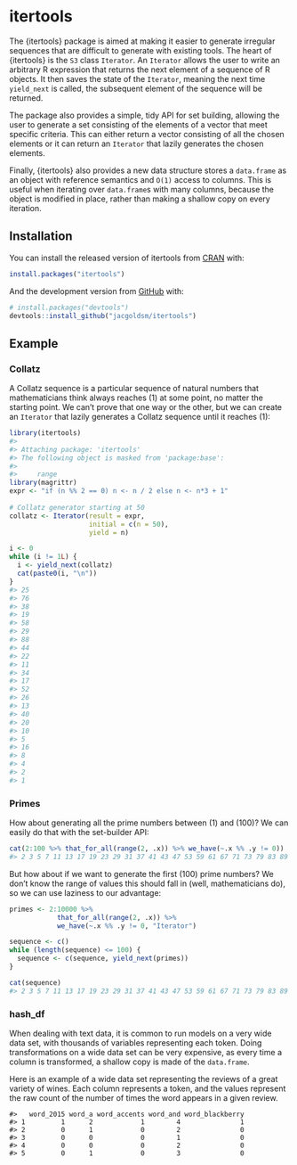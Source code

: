 
<!-- README.md is generated from README.Rmd. Please edit that file -->

# itertools

<!-- badges: start -->

<!-- badges: end -->

The {itertools} package is aimed at making it easier to generate
irregular sequences that are difficult to generate with existing tools.
The heart of {itertools} is the `S3` class `Iterator`. An `Iterator`
allows the user to write an arbitrary R expression that returns the next
element of a sequence of R objects. It then saves the state of the
`Iterator`, meaning the next time `yield_next` is called, the subsequent
element of the sequence will be returned.

The package also provides a simple, tidy API for set building, allowing
the user to generate a set consisting of the elements of a vector that
meet specific criteria. This can either return a vector consisting of
all the chosen elements or it can return an `Iterator` that lazily
generates the chosen elements.

Finally, {itertools} also provides a new data structure stores a
`data.frame` as an object with reference semantics and `O(1)` access to
columns. This is useful when iterating over `data.frame`s with many
columns, because the object is modified in place, rather than making a
shallow copy on every iteration.

## Installation

You can install the released version of itertools from
[CRAN](https://CRAN.R-project.org) with:

``` r
install.packages("itertools")
```

And the development version from [GitHub](https://github.com/) with:

``` r
# install.packages("devtools")
devtools::install_github("jacgoldsm/itertools")
```

## Example

### Collatz

A Collatz sequence is a particular sequence of natural numbers that
mathematicians think always reaches \(1\) at some point, no matter the
starting point. We can’t prove that one way or the other, but we can
create an `Iterator` that lazily generates a Collatz sequence until it
reaches \(1\):

``` r
library(itertools)
#> 
#> Attaching package: 'itertools'
#> The following object is masked from 'package:base':
#> 
#>     range
library(magrittr)
expr <- "if (n %% 2 == 0) n <- n / 2 else n <- n*3 + 1"
  
# Collatz generator starting at 50
collatz <- Iterator(result = expr,
                    initial = c(n = 50),
                    yield = n)

i <- 0
while (i != 1L) {
  i <- yield_next(collatz)
  cat(paste0(i, "\n"))
}
#> 25
#> 76
#> 38
#> 19
#> 58
#> 29
#> 88
#> 44
#> 22
#> 11
#> 34
#> 17
#> 52
#> 26
#> 13
#> 40
#> 20
#> 10
#> 5
#> 16
#> 8
#> 4
#> 2
#> 1
```

### Primes

How about generating all the prime numbers between \(1\) and \(100\)? We
can easily do that with the set-builder API:

``` r
cat(2:100 %>% that_for_all(range(2, .x)) %>% we_have(~.x %% .y != 0))
#> 2 3 5 7 11 13 17 19 23 29 31 37 41 43 47 53 59 61 67 71 73 79 83 89 97
```

But how about if we want to generate the first \(100\) prime numbers? We
don’t know the range of values this should fall in (well, mathematicians
do), so we can use laziness to our advantage:

``` r
primes <- 2:10000 %>%
            that_for_all(range(2, .x)) %>% 
            we_have(~.x %% .y != 0, "Iterator")

sequence <- c()
while (length(sequence) <= 100) {
  sequence <- c(sequence, yield_next(primes))
}

cat(sequence)
#> 2 3 5 7 11 13 17 19 23 29 31 37 41 43 47 53 59 61 67 71 73 79 83 89 97 101 103 107 109 113 127 131 137 139 149 151 157 163 167 173 179 181 191 193 197 199 211 223 227 229 233 239 241 251 257 263 269 271 277 281 283 293 307 311 313 317 331 337 347 349 353 359 367 373 379 383 389 397 401 409 419 421 431 433 439 443 449 457 461 463 467 479 487 491 499 503 509 521 523 541 547
```

### hash\_df

When dealing with text data, it is common to run models on a very wide
data set, with thousands of variables representing each token. Doing
transformations on a wide data set can be very expensive, as every time
a column is transformed, a shallow copy is made of the `data.frame`.

Here is an example of a wide data set representing the reviews of a
great variety of wines. Each column represents a token, and the values
represent the raw count of the number of times the word appears in a
given review.

    #>   word_2015 word_a word_accents word_and word_blackberry
    #> 1         1      2            1        4               1
    #> 2         0      1            0        2               0
    #> 3         0      0            0        1               0
    #> 4         0      0            0        2               0
    #> 5         0      1            0        3               0

